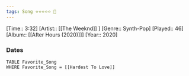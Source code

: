 ```yaml
---
tags: Song ⭐⭐⭐⭐⭐ 💛
---
```

[Time:: 3:32]
[Artist:: [[The Weeknd]] ]
[Genre:: Synth-Pop]
[Played:: 46]
[Album:: [[After Hours (2020)]]]
[Year:: 2020]
### Dates
````dataview
TABLE Favorite_Song
WHERE Favorite_Song = [[Hardest To Love]]
````